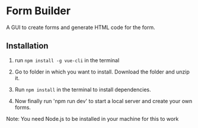 # Form Builder
A GUI to create forms and generate HTML code for the form.

## Installation
1. run `npm install -g vue-cli` in the terminal

2. Go to folder in which you want to install. Download the folder and unzip it.

3. Run `npm install` in the terminal to install dependencies.

4. Now finally run 'npm run dev' to start a local server and create your own forms.

Note: You need Node.js to be installed in your machine for this to work